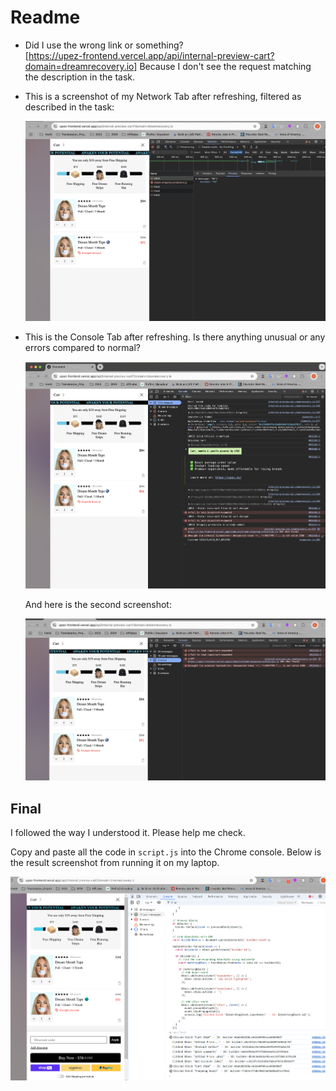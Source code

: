 # Readme

- Did I use the wrong link or something?  
  [https://upez-frontend.vercel.app/api/internal-preview-cart?domain=dreamrecovery.io]
  Because I don't see the request matching the description in the task.

- This is a screenshot of my Network Tab after refreshing, filtered as described in the task:

  ![network tab](./images/network-tab.png)

- This is the Console Tab after refreshing. Is there anything unusual or any errors compared to normal?

  ![console tab 01](./images/console-tab-01.png)

  And here is the second screenshot:

  ![console tab 02](./images/console-tab-02.png)

## Final

I followed the way I understood it. Please help me check.

Copy and paste all the code in `script.js` into the Chrome console. Below is the result screenshot from running it on my laptop.

![result](./images/result.png)
